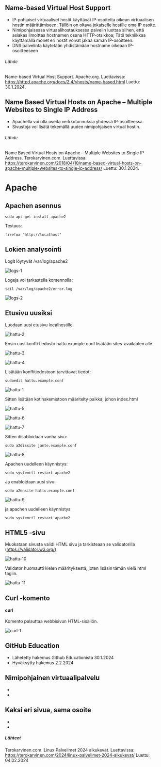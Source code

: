 ## Name-based Virtual Host Support

- IP-pohjaiset virtuaaliset hostit käyttävät IP-osoitetta oikean virtuaalisen hostin määrittämiseen; Tällöin on oltava jokaiselle hostille oma IP osoite.
- Nimipohjaisessa virtuaalihostauksessa palvelin luottaa siihen, että asiakas ilmoittaa hostnamen osana HTTP-otsikkoa; Tätä tekniikkaa käyttämällä monet eri hostit voivat jakaa saman IP-osoitteen.
- DNS palvelinta käytetään yhdistämään hostname oikeaan IP-osoitteeseen

###### Lähde

Name-based Virtual Host Support. Apache.org. Luettavissa: https://httpd.apache.org/docs/2.4/vhosts/name-based.html Luettu: 30.1.2024.

## Name Based Virtual Hosts on Apache – Multiple Websites to Single IP Address

- Apachella voi olla useita verkkotunnuksia yhdessä IP-osoitteessa.
- Sivustoja voi lisätä tekemällä uuden nimipohjaisen virtual hostin.

###### Lähde

Name Based Virtual Hosts on Apache – Multiple Websites to Single IP Address. Terokarvinen.com. Luettavissa: https://terokarvinen.com/2018/04/10/name-based-virtual-hosts-on-apache-multiple-websites-to-single-ip-address/ Luettu: 30.1.2024.

# Apache

## Apachen asennus

    sudo apt-get install apache2

Testaus:

    firefox "http://localhost" 

## Lokien analysointi

Logit löytyvät /var/log/apache2

![logs-1](./images/logs-1.png)

Logeja voi tarkastella komennolla:

    tail /var/log/apache2/error.log

![logs-2](./images/logs-2.png)

## Etusivu uusiksi

Luodaan uusi etusivu localhostille.

![hattu-2](./images/hattu-2.png)

Ensin uusi konffi tiedosto hattu.example.conf lisätään sites-availablen alle.

![hattu-3](./images/hattu-3.png)

![hattu-4](./images/hattu-4.png)

Lisätään konffitiedostoon tarvittavat tiedot:

    sudoedit hattu.example.conf

![hattu-1](./images/hattu-1.png)

Sitten lisätään kotihakemistoon määritelty paikka, johon index.html

![hattu-5](./images/hattu-5.png)

![hattu-6](./images/hattu-6.png)

![hattu-7](./images/hattu-7.png)

Sitten disabloidaan vanha sivu:

    sudo a2dissite jante.example.conf

![hattu-8](./images/hattu-8.png)

Apachen uudelleen käynnistys:

    sudo systemctl restart apache2

Ja enabloidaan uusi sivu:

    sudo a2ensite hattu.example.conf

![hattu-9](./images/hattu-9.png)

ja apachen uudelleen käynnistys

    sudo systemctl restart apache2

## HTML5 -sivu

Muokataan sivusta validi HTML sivu ja tarkisteaan se validatorilla (https://validator.w3.org/)

![hattu-10](./images/hattu-10.png)

Validator huomautti kielen määrityksestä, joten lisäsin tämän vielä html tagiin.

![hattu-11](./images/hattu-11.png)

## Curl -komento

#### curl

Komento palauttaa webbisivun HTML-sisällön.

![curl-1](./images/curl-1.png)

## GitHub Education

- Lähetetty hakemus Github Educationista 30.1.2024
- Hyväksytty hakemus 2.2.2024

## Nimipohjainen virtuaalipalvelu

-
-

## Kaksi eri sivua, sama osoite

-
-

##### Lähteet

Terokarvinen.com. Linux Palvelimet 2024 alkukevät. Luettavissa: https://terokarvinen.com/2024/linux-palvelimet-2024-alkukevat/ Luettu: 04.02.2024
